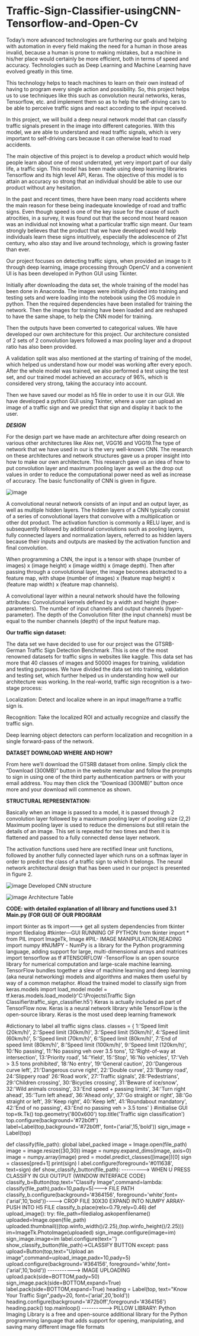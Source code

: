 # Traffic-Sign-Classifier-usingCNN-Tensorflow-and-Open-Cv

Today’s more advanced technologies are furthering our goals and helping with automation in every field making the need for a human in those areas invalid, because a human is prone to making mistakes, but a machine in his/her place would certainly be more efficient, both in terms of speed and accuracy. Technologies such as Deep Learning and Machine Learning have evolved greatly in this time.

This technology helps to teach machines to learn on their own instead of having to program every single action and possibility. So, this project helps us to use techniques like this such as convolution neural networks, keras, Tensorflow, etc. and implement them so as to help the self-driving cars to be able to perceive traffic signs and react according to the input received.

In this project, we will build a deep neural network model that can classify traffic signals present in the image into different categories. With this model, we are able to understand and read traffic signals, which is very important to self-driving cars because it can otherwise lead to road accidents.

The main objective of this project is to develop a product which would help people learn about one of most underrated, yet very import part of our daily life, a traffic sign. This model has been made using deep learning libraries Tensorflow and its high level API, Keras. The objective of this model is to attain an accuracy so strong that an individual should be able to use our product without any hesitation.

In the past and recent times, there have been many road accidents where the main reason for these being inadequate knowledge of road and traffic signs. Even though speed is one of the key issue for the cause of such atrocities, in a survey, it was found out that the second most heard reason was an individual not knowing what a particular traffic sign meant.
Our team strongly believes that the product that we have developed would help individuals learn these signs intuitively, especially the adolescence of 21st century, who also stay and live around technology, which is growing faster than ever.

Our project focuses on detecting traffic signs, when provided an image to it through deep learning, image processing through OpenCV and a convenient UI is has been developed in Python GUI using Tkinter.

Initially after downloading the data set, the whole training of the model has been done in Anaconda. The images were initially divided into training and testing sets and were loading into the notebook using the OS module in python.
Then the required dependencies have been installed for training the network. Then the images for training have been loaded and are reshaped to have the same shape, to help the CNN model for training.

Then the outputs have been converted to categorical values. We have developed our own architecture for this project. Our architecture consisted of 2 sets of 2 convolution layers followed a max pooling layer and a dropout ratio has also been provided.

A validation split was also mentioned at the starting of training of the model, which helped us understand how our model was working after every epoch. After the whole model was trained, we also performed a test using the test set, and our trained model achieved an accuracy of 96%, which is considered very strong, taking the accuracy into account.

Then we have saved our model as h5 file in order to use it in our GUI. We have developed a python GUI using Tkinter, where a user can upload an image of a traffic sign and we predict that sign and display it back to the user.

***DESIGN***

For the design part we have made an architecture after doing research on various other architectures like Alex net, VGG16 and VGG19.The type of network that we have used in our is the very well-known CNN.
The research on these architectures and network structures gave us a proper insight into how to make our own architecture.
This research gave us an idea of how to put convolution layer and maximum pooling layer as well as the drop out values in order to reduce the computational power need as well as increase of accuracy. The basic functionality of CNN is given in figure.


![image](https://user-images.githubusercontent.com/59841174/119186637-ff3ccc00-ba95-11eb-909d-72a627760334.png)


A convolutional neural network consists of an input and an output layer, as well as multiple hidden layers. The hidden layers of a CNN typically consist of a series of convolutional layers that convolve with a multiplication or other dot product. The activation function is commonly a RELU layer, and is subsequently followed by additional convolutions such as pooling layers, fully connected layers and normalization layers, referred to as hidden layers because their inputs and outputs are masked by the activation function and final convolution.

When programming a CNN, the input is a tensor with shape (number of images) x (image height) x (image width) x (image depth). Then after passing through a convolutional layer, the image becomes abstracted to a feature map, with shape (number of images) x (feature map height) x (feature map width) x (feature map channels).

A convolutional layer within a neural network should have the following attributes: Convolutional kernels defined by a width and height (hyper-parameters).
The number of input channels and output channels (hyper-parameter).
The depth of the Convolution filter (the input channels) must be equal to the number channels (depth) of the input feature map.


******Our traffic sign dataset:******

The data set we have decided to use for our project was the GTSRB- German Traffic Sign Detection Benchmark .This is one of the most renowned datasets for traffic signs in websites like kaggle. This data set has more that 40 classes of images and 50000 images for training, validation and testing purposes. We have divided the data set into training, validation and testing set, which further helped us in understanding how well our architecture was working.
In the real-world, traffic sign recognition is a two-stage process:
 
Localization: Detect and localize where in an input image/frame a traffic sign is.

Recognition: Take the localized ROI and actually recognize and classify the traffic sign.

Deep learning object detectors can perform localization and recognition in a single forward-pass of the network.


****DATASET DOWNLOAD WHERE AND HOW?****

From here we’ll download the GTSRB dataset from online. Simply click the “Download (300MB)” button in the website menubar and follow the prompts to sign in using one of the third party authentication partners or with your email address. You may then click the “Download (300MB)” button once more and your download will commence as shown.



****STRUCTURAL REPRESENTATION:****

Basically when an image is passed to a model, it is passed through 2 convolution layer followed by a maximum pooling layer of pooling size (2,2)
Maximum pooling layer is used to reduce the dimensions but still retain the details of an image. This set is repeated for two times and then it is flattened and passed to a fully connected dense layer network.

The activation functions used here are rectified linear unit functions, followed by another fully connected layer which runs on a softmax layer in order to predict the class of a traffic sign to which it belongs. The neural network architectural design that has been used in our project is presented in figure 2.


![image](https://user-images.githubusercontent.com/59841174/119189482-bb4bc600-ba99-11eb-9600-5c68aa9014f5.png)
Developed CNN structure


![image](https://user-images.githubusercontent.com/59841174/119189572-d7e7fe00-ba99-11eb-9cef-cb00ff9c09b3.png)
Architecture Table


****CODE: with detailed explanation of all library and functions used 3.1 Main.py (FOR GUI) OF OUR PROGRAM****


import tkinter as tk
import---> get all system dependencies 
from tkinter import filedialog
#tkinter—GUI RUNNING OF PYTHON
from tkinter import *
from PIL import ImageTk, Image
#PIL- IMAGE MANIPULATION,READING
import numpy
#NUMPY - NumPy is a library for the Python programming language,
adding support for large, multi-dimensional arrays and matrices
import tensorflow as tf
#TENSORFLOW -TensorFlow is an open source library for numerical
computation and large-scale machine learning. TensorFlow bundles 
together a slew of machine learning and deep learning (aka neural 
networking) models and algorithms and makes them useful by way of
a common metaphor.
#load the trained model to classify sign
from keras.models import load_model
model = tf.keras.models.load_model(r'C:\Projects\Traffic Sign
Classifier\traffic_sign_classifier.h5')
Keras is actually included as part of TensorFlow now.
Keras is a neural network library while TensorFlow is the open-source library.
Keras is the most used deep learning framework
 
#dictionary to label all traffic signs class.
classes = { 1:'Speed limit (20km/h)', 
2:'Speed limit (30km/h)',
3:'Speed limit (50km/h)',
4:'Speed limit (60km/h)', 
5:'Speed limit (70km/h)',
6:'Speed limit (80km/h)',
7:'End of speed limit (80km/h)',
8:'Speed limit (100km/h)',
9:'Speed limit (120km/h)', 
10:'No passing',
11:'No passing veh over 3.5 tons',
12:'Right-of-way at intersection', 
13:'Priority road',
14:'Yield',
15:'Stop',
16:'No vehicles',
17:'Veh > 3.5 tons prohibited',
18:'No entry',
19:'General caution',
20:'Dangerous curve left',
21:'Dangerous curve right',
22:'Double  curve',
23:'Bumpy road',
24:'Slippery road'
26:'Road work',
27:'Traffic signals', 
28:'Pedestrians',
29:'Children crossing',
30:'Bicycles crossing',
31:'Beware of ice/snow',
32:'Wild animals crossing',
33:'End speed + passing limits',
34:'Turn right ahead',
35:'Turn left ahead',
36:'Ahead only',
37:'Go straight or right',
38:'Go straight or left',
39:'Keep right',
40:'Keep left',
41:'Roundabout mandatory',
42:'End  of  no  passing',
43:'End no passing veh > 3.5 tons' }
#initialise GUI
top=tk.Tk()
top.geometry('800x600')
top.title('Traffic sign classification') 
top.configure(background='#72b0ff') 
label=Label(top,background='#72b0ff',
font=('arial',15,'bold'))
sign_image = Label(top)

def classify(file_path):
global label_packed
image = Image.open(file_path)
image = image.resize((30,30))
image = numpy.expand_dims(image, axis=0) 
image = numpy.array(image)
pred = model.predict_classes([image])[0]
sign = classes[pred+1]
print(sign)  l
abel.configure(foreground='#011638', text=sign) 
def show_classify_button(file_path):
--------->  WHEN  U  PRESS  CLASSIFY  IN  GUI  OUTPUT  (WINDOW  INTERFACE  CODE)
classify_b=Button(top,text="Classify  Image",command=lambda: 
classify(file_path),padx=10,pady=5)--->  FILE  PATH 
classify_b.configure(background='#364156', 
foreground='white',font=('arial',10,'bold'))---->  CROP  FILE  30X30  EXPAND  INTO 
NUMPY  ARRAY-  PUSH  INTO  H5  FILE
classify_b.place(relx=0.79,rely=0.46)
def upload_image():
try: 
file_path=filedialog.askopenfilename() 
uploaded=Image.open(file_path)
uploaded.thumbnail(((top.winfo_width()/2.25),(top.winfo_height()/2.25))) 
im=ImageTk.PhotoImage(uploaded)
sign_image.configure(image=im) sign_image.image=im  label.configure(text='') show_classify_button(file_path)->CLASSIFY BUTTON
except:
pass
upload=Button(top,text="Upload an image",command=upload_image,padx=10,pady=5) upload.configure(background='#364156', foreground='white',font=('arial',10,'bold'))  ----------->  IMAGE  UPLOADING upload.pack(side=BOTTOM,pady=50)
sign_image.pack(side=BOTTOM,expand=True) label.pack(side=BOTTOM,expand=True)
heading = Label(top, text="Know Your Traffic Sign",pady=20, font=('arial',20,'bold')) heading.configure(background='#72b0ff',foreground='#364156') heading.pack()
top.mainloop()
---------->  PILLOW  LIBRARY:  Python  Imaging  Library  is  a  free  and  open-source additional  library  for  the  Python  programming  language  that  adds  support  for opening,  manipulating,  and  saving  many  different  image  file  formats





